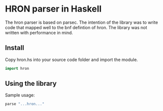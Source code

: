 HRON parser in Haskell
======================
The hron parser is based on parsec. The intention of the library was to write code that mapped well to the bnf defintion of hron. The library was not written with performance in mind.

Install
-------
Copy hron.hs into your source code folder and import the module.

```Haskell
import hron
```

Using the library
-----------------
Sample usage:
```Haskell
parse "...hron..."
```

